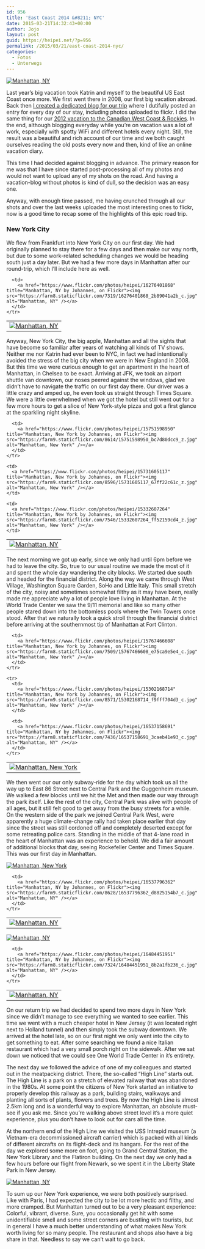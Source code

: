 ```yaml
---
id: 956
title: 'East Coast 2014 &#8211; NYC'
date: 2015-03-21T14:32:43+00:00
author: Jojo
layout: post
guid: https://heipei.net/?p=956
permalink: /2015/03/21/east-coast-2014-nyc/
categories:
  - Fotos
  - Unterwegs
---
```

<div class="img aligncenter">
  <a href="https://www.flickr.com/photos/heipei/16524349351" title="Manhattan, NY by Johannes, on Flickr"><img src="https://farm8.staticflickr.com/7451/16524349351_5bc717e978_b.jpg" alt="Manhattan, NY" /></a>
</div>

Last year&#8217;s big vacation took Katrin and myself to the beautiful US East Coast once more. We first went there in 2008, our first big vacation abroad. Back then [I created a dedicated blog for our trip](https://heipei.net/newengland/) where I dutifully posted an entry for every day of our stay, including photos uploaded to flickr. I did the same thing for our [2012 vacation to the Canadian West Coast & Rockies](https://heipei.net/westcoast/). In the end, although blogging everyday while you&#8217;re on vacation was a lot of work, especially with spotty WiFi and different hotels every night. Still, the result was a beautiful and rich account of our time and we both caught ourselves reading the old posts every now and then, kind of like an online vacation diary.

This time I had decided against blogging in advance. The primary reason for me was that I have since started post-processing all of my photos and would not want to upload any of my shots on the road. And having a vacation-blog without photos is kind of dull, so the decision was an easy one.

Anyway, with enough time passed, me having crunched through all our shots and over the last weeks uploaded the most interesting ones to flickr, now is a good time to recap some of the highlights of this epic road trip.

### New York City

We flew from Frankfurt into New York City on our first day. We had originally planned to stay there for a few days and then make our way north, but due to some work-related scheduling changes we would be heading south just a day later. But we had a few more days in Manhattan after our round-trip, which I&#8217;ll include here as well.

<div class="img aligncenter">
  <table>
    <tr>
      <td>
        <a href="https://www.flickr.com/photos/heipei/16278196357" title="Manhattan, NY by Johannes, on Flickr"><img src="https://farm8.staticflickr.com/7285/16278196357_1a4f6ebc39_c.jpg"alt="Manhattan, NY" /></a>
      </td>
      
      <td>
        <a href="https://www.flickr.com/photos/heipei/16276401868" title="Manhattan, NY by Johannes, on Flickr"><img src="https://farm8.staticflickr.com/7319/16276401868_2b89041a2b_c.jpg" alt="Manhattan, NY" /></a>
      </td>
    </tr>
  </table>
</div>

Anyway, New York City, the big apple, Manhattan and all the sights that have become so familiar after years of watching all kinds of TV shows. Neither me nor Katrin had ever been to NYC, in fact we had intentionally avoided the stress of the big city when we were in New England in 2008. But this time we were curious enough to get an apartment in the heart of Manhattan, in Chelsea to be exact. Arriving at JFK, we took an airport shuttle van downtown, our noses peered against the windows, glad we didn&#8217;t have to navigate the traffic on our first day there. Our driver was a little crazy and amped up, he even took us straight through Times Square. We were a little overwhelmed when we got the hotel but still went out for a few more hours to get a slice of New York-style pizza and got a first glance at the sparkling night skyline.

<div class="img aligncenter">
  <table>
    <tr>
      <td>
        <a href="https://www.flickr.com/photos/heipei/15866068893" title="Manhattan, NY by Johannes, on Flickr"><img src="https://farm8.staticflickr.com/7365/15866068893_c7c6aa8ae8_z.jpg" alt="Manhattan, NY" /></a>
      </td>
      
      <td>
        <a href="https://www.flickr.com/photos/heipei/15751598950" title="Manhattan, New York by Johannes, on Flickr"><img src="https://farm9.staticflickr.com/8614/15751598950_bc7d80dcc9_z.jpg" alt="Manhattan, New York" /></a>
      </td>
    </tr>
    
    <td>
      <a href="https://www.flickr.com/photos/heipei/15731605117" title="Manhattan, New York by Johannes, on Flickr"><img src="https://farm9.staticflickr.com/8596/15731605117_67ff22c61c_z.jpg" alt="Manhattan, New York" /></a>
    </td>
    
    <td>
      <a href="https://www.flickr.com/photos/heipei/15332607264" title="Manhattan, New York by Johannes, on Flickr"><img src="https://farm8.staticflickr.com/7546/15332607264_ff52159cd4_z.jpg" alt="Manhattan, New York" /></a>
    </td>
  </table>
</div>

The next morning we got up early, since we only had until 6pm before we had to leave the city. So, true to our usual routine we made the most of it and spent the whole day wandering the city blocks. We started due south and headed for the financial district. Along the way we came through West Village, Washington Square Garden, SoHo and Little Italy. This small stretch of the city, noisy and sometimes somewhat filthy as it may have been, really made me appreciate why a lot of people love living in Manhattan. At the World Trade Center we saw the 9/11 memorial and like so many other people stared down into the bottomless pools where the Twin Towers once stood. After that we naturally took a quick stroll through the financial district before arriving at the southernmost tip of Manhattan at Fort Clinton.

<div class="img aligncenter">
  <table>
    <tr>
      <td>
        <a href="https://www.flickr.com/photos/heipei/15931277492" title="Manhattan, New York by Johannes, on Flickr"><img src="https://farm8.staticflickr.com/7512/15931277492_7b71e7a914_c.jpg"  alt="Manhattan, New York" /></a>
      </td>
      
      <td>
        <a href="https://www.flickr.com/photos/heipei/15767466608" title="Manhattan, New York by Johannes, on Flickr"><img src="https://farm8.staticflickr.com/7509/15767466608_e75ca9e5e4_c.jpg" alt="Manhattan, New York" /></a>
      </td>
    </tr>
    
    <tr>
      <td>
        <a href="https://www.flickr.com/photos/heipei/15302168714" title="Manhattan, New York by Johannes, on Flickr"><img src="https://farm9.staticflickr.com/8571/15302168714_f9fff704d3_c.jpg" alt="Manhattan, New York" /></a>
      </td>
      
      <td>
        <a href="https://www.flickr.com/photos/heipei/16537158691" title="Manhattan, NY by Johannes, on Flickr"><img src="https://farm8.staticflickr.com/7436/16537158691_3caeb41e93_c.jpg" alt="Manhattan, NY" /></a>
      </td>
    </tr>
  </table>
</div>

We then went our our only subway-ride for the day which took us all the way up to East 86 Street next to Central Park and the Guggenheim museum. We walked a few blocks until we hit the Met and then made our way through the park itself. Like the rest of the city, Central Park was alive with people of all ages, but it still felt good to get away from the busy streets for a while. On the western side of the park we joined Central Park West, were apparently a huge climate-change rally had taken place earlier that day since the street was still cordoned off and completely deserted except for some retreating police cars. Standing in the middle of that 4-lane road in the heart of Manhattan was an experience to behold. We did a fair amount of additional blocks that day, seeing Rockefeller Center and Times Square. This was our first day in Manhattan.

<div class="img aligncenter">
  <div>
    <a href="https://www.flickr.com/photos/heipei/15297682043" title="Manhattan, New York by Johannes, on Flickr"><img src="https://farm8.staticflickr.com/7573/15297682043_b47d3b9bc0_b.jpg" alt="Manhattan, New York" /></a>
  </div>
  
  <table>
    <tr>
      <td>
        <a href="https://www.flickr.com/photos/heipei/16460205676" title="Manhattan, NY by Johannes, on Flickr"><img src="https://farm8.staticflickr.com/7348/16460205676_018137a197_c.jpg" alt="Manhattan, NY" /></a>
      </td>
      
      <td>
        <a href="https://www.flickr.com/photos/heipei/16537796362" title="Manhattan, NY by Johannes, on Flickr"><img src="https://farm9.staticflickr.com/8628/16537796362_d8825154b7_c.jpg" alt="Manhattan, NY" /></a>
      </td>
    </tr>
  </table>
  
  <div>
    <a href="https://www.flickr.com/photos/heipei/16278196637" title="Manhattan, NY by Johannes, on Flickr"><img src="https://farm9.staticflickr.com/8563/16278196637_d86e05fa4c_b.jpg"  alt="Manhattan, NY" /></a>
  </div>
  
  <table>
    <tr>
      <td>
        <a href="https://www.flickr.com/photos/heipei/16485229562" title="Manhattan, NY by Johannes, on Flickr"><img src="https://farm9.staticflickr.com/8561/16485229562_1da3bc447a_c.jpg" alt="Manhattan, NY" /></a>
      </td>
      
      <td>
        <a href="https://www.flickr.com/photos/heipei/16484451951" title="Manhattan, NY by Johannes, on Flickr"><img src="https://farm8.staticflickr.com/7324/16484451951_8b2a1fb236_c.jpg" alt="Manhattan, NY" /></a>
      </td>
    </tr>
  </table>
</div>

On our return trip we had decided to spend two more days in New York since we didn&#8217;t manage to see everything we wanted to see earlier. This time we went with a much cheaper hotel in New Jersey (it was located right next to Holland tunnel) and then simply took the subway downtown. We arrived at the hotel late, so on our first night we only went into the city to get something to eat. After some searching we found a nice Italian restaurant which had a very small porch right on the sidewalk. After we sat down we noticed that we could see One World Trade Center in it&#8217;s entirety.

The next day we followed the advice of one of my colleagues and started out in the meatpacking district. There, the so-called &#8220;High Line&#8221; starts out. The High Line is a park on a stretch of elevated railway that was abandoned in the 1980s. At some point the citizens of New York started an initiative to properly develop this railway as a park, building stairs, walkways and planting all sorts of plants, flowers and trees. By now the High Line is almost 2.5km long and is a wonderful way to explore Manhattan, an absolute must-see if you ask me. Since you&#8217;re walking above street level it&#8217;s a more quiet experience, plus you don&#8217;t have to look out for cars all the time.

At the northern end of the High Line we visited the USS Intrepid museum (a Vietnam-era decommissioned aircraft carrier) which is packed with all kinds of different aircrafts on its flight-deck and its hangars. For the rest of the day we explored some more on foot, going to Grand Central Station, the New York Library and the Flatiron building. On the next day we only had a few hours before our flight from Newark, so we spent it in the Liberty State Park in New Jersey.

<div class="img aligncenter">
  <a href="https://www.flickr.com/photos/heipei/16477520766" title="Manhattan, NY by Johannes, on Flickr"><img src="https://farm8.staticflickr.com/7347/16477520766_f7ec86b991_b.jpg"  alt="Manhattan, NY" /></a>
</div>

To sum up our New York experience, we were both positively surprised. Like with Paris, I had expected the city to be lot more hectic and filthy, and more cramped. But Manhattan turned out to be a very pleasant experience: Colorful, vibrant, diverse. Sure, you occasionally get hit with some unidentifiable smell and some street corners are bustling with tourists, but in general I have a much better understanding of what makes New York worth living for so many people. The restaurant and shops also have a big share in that. Needless to say we can&#8217;t wait to go back.